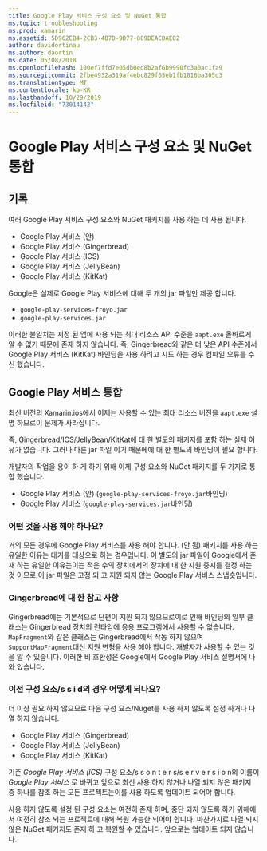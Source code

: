 ```yaml
---
title: Google Play 서비스 구성 요소 및 NuGet 통합
ms.topic: troubleshooting
ms.prod: xamarin
ms.assetid: 5D962EB4-2CB3-4B7D-9D77-889DEACDAE02
author: davidortinau
ms.author: daortin
ms.date: 05/08/2018
ms.openlocfilehash: 100ef7ffd7e05db0ed8b2af6b9990fc3a0ac1fa9
ms.sourcegitcommit: 2fbe4932a319af4ebc829f65eb1fb1816ba305d3
ms.translationtype: MT
ms.contentlocale: ko-KR
ms.lasthandoff: 10/29/2019
ms.locfileid: "73014142"
---
```

# <a name="unifying-google-play-services-components-and-nuget"></a>Google Play 서비스 구성 요소 및 NuGet 통합

## <a name="history"></a>기록

여러 Google Play 서비스 구성 요소와 NuGet 패키지를 사용 하는 데 사용 됩니다.

- Google Play 서비스 (안)
- Google Play 서비스 (Gingerbread)
- Google Play 서비스 (ICS)
- Google Play 서비스 (JellyBean)
- Google Play 서비스 (KitKat)

Google은 실제로 Google Play 서비스에 대해 두 개의 jar 파일만 제공 합니다.

- `google-play-services-froyo.jar`
- `google-play-services.jar`

이러한 불일치는 지정 된 앱에 사용 되는 최대 리소스 API 수준을 `aapt.exe` 올바르게 알 수 없기 때문에 존재 하지 않습니다. 즉, Gingerbread와 같은 더 낮은 API 수준에서 Google Play 서비스 (KitKat) 바인딩을 사용 하려고 시도 하는 경우 컴파일 오류를 수신 했습니다.

## <a name="unifying-google-play-services"></a>Google Play 서비스 통합

최신 버전의 Xamarin.ios에서 이제는 사용할 수 있는 최대 리소스 버전을 `aapt.exe` 설명 하므로이 문제가 사라집니다.

즉, Gingerbread/ICS/JellyBean/KitKat에 대 한 별도의 패키지를 포함 하는 실제 이유가 없습니다. 그러나 다른 jar 파일 이기 때문에에 대 한 별도의 바인딩이 필요 합니다.

개발자의 작업을 용이 하 게 하기 위해 이제 구성 요소와 NuGet 패키지를 두 가지로 통합 했습니다.

- Google Play 서비스 (안) (`google-play-services-froyo.jar`바인딩)
- Google Play 서비스 (`google-play-services.jar`바인딩)

### <a name="which-one-should-be-used"></a>어떤 것을 사용 해야 하나요?

거의 모든 경우에 Google Play 서비스를 사용 해야 합니다. (안 됨) 패키지를 사용 하는 유일한 이유는 대기를 대상으로 하는 경우입니다. 이 별도의 jar 파일이 Google에서 존재 하는 유일한 이유는이는 적은 수의 장치에서의 장치에 대 한 지원 중지를 결정 하는 것 이므로,이 jar 파일은 고정 되 고 지원 되지 않는 Google Play 서비스 스냅숏입니다.

### <a name="note-about-gingerbread"></a>Gingerbread에 대 한 참고 사항

Gingerbread에는 기본적으로 단편이 지원 되지 않으므로이로 인해 바인딩의 일부 클래스는 Gingerbread 장치의 런타임에 응용 프로그램에서 사용할 수 없습니다. `MapFragment`와 같은 클래스는 Gingerbread에서 작동 하지 않으며 `SupportMapFragment`대신 지원 변형을 사용 해야 합니다. 개발자가 사용할 수 있는 것을 알 수 있습니다. 이러한 비 호환성은 Google에서 Google Play 서비스 설명서에 나와 있습니다.

### <a name="what-happens-to-the-old-componentsnugets"></a>이전 구성 요소/s s i d의 경우 어떻게 되나요?

더 이상 필요 하지 않으므로 다음 구성 요소/Nuget를 사용 하지 않도록 설정 하거나 나열 하지 않습니다.

- Google Play 서비스 (Gingerbread)
- Google Play 서비스 (JellyBean)
- Google Play 서비스 (KitKat)

기존 _Google Play 서비스 (ICS)_ 구성 요소/s s o n t e r s/s e r v e r s i o n의 이름이 _Google Play 서비스_ 로 바뀌고 앞으로 최신 사용 하지 않거나 나열 되지 않은 패키지 중 하나를 참조 하는 모든 프로젝트는이를 사용 하도록 업데이트 되어야 합니다.

사용 하지 않도록 설정 된 구성 요소는 여전히 존재 하며, 중단 되지 않도록 하기 위해에서 여전히 참조 되는 프로젝트에 대해 복원 가능한 되어야 합니다. 마찬가지로 나열 되지 않은 NuGet 패키지도 존재 하 고 복원할 수 있습니다. 앞으로는 업데이트 되지 않습니다.
